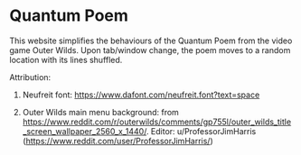 # Quantum Poem
This website simplifies the behaviours of the Quantum Poem from the video game Outer Wilds. Upon tab/window change, the poem moves to a random location with its lines shuffled.

Attribution:

1. Neufreit font: https://www.dafont.com/neufreit.font?text=space

2. Outer Wilds main menu background: from https://www.reddit.com/r/outerwilds/comments/gp755l/outer_wilds_title_screen_wallpaper_2560_x_1440/. 
Editor: u/ProfessorJimHarris (https://www.reddit.com/user/ProfessorJimHarris/)

